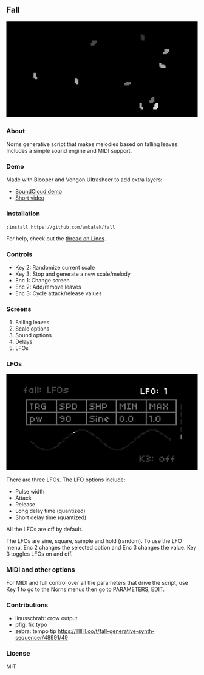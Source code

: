 ## Fall

![Leaves falling](fall1.png)

### About

Norns generative script that makes melodies based on falling leaves. Includes a simple sound engine and MIDI support.

### Demo

Made with Blooper and Vongon Ultrasheer to add extra layers:

* [SoundCloud demo](https://soundcloud.com/ambalek/fall4)
* [Short video](https://www.instagram.com/p/CUNoNHHAlzn/)

### Installation

```
;install https://github.com/ambalek/fall
```

For help, check out the [thread on Lines](https://llllllll.co/t/fall-generative-synth-sequencer/48991).

### Controls

* Key 2: Randomize current scale
* Key 3: Stop and generate a new scale/melody
* Enc 1: Change screen
* Enc 2: Add/remove leaves
* Enc 3: Cycle attack/release values

### Screens

1. Falling leaves
2. Scale options
3. Sound options
4. Delays
5. LFOs

### LFOs

![LFO screen](fall2.png)

There are three LFOs. The LFO options include:

* Pulse width
* Attack
* Release
* Long delay time (quantized)
* Short delay time (quantized)

All the LFOs are off by default.

The LFOs are sine, square, sample and hold (random). To use the LFO menu, Enc 2 changes the selected option and Enc 3 changes the value. Key 3 toggles LFOs on and off.

### MIDI and other options

For MIDI and full control over all the parameters that drive the script, use Key 1 to go to the Norns menus then go to PARAMETERS, EDIT.

### Contributions

* linusschrab: crow output
* pfig: fix typo
* zebra: tempo tip https://llllllll.co/t/fall-generative-synth-sequencer/48991/49

### License

MIT
